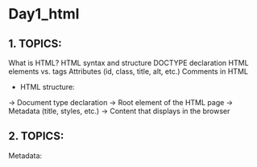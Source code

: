 # Day1_html
## 1. TOPICS: 
What is HTML?
HTML syntax and structure
DOCTYPE declaration
HTML elements vs. tags
Attributes (id, class, title, alt, etc.)
Comments in HTML

- HTML structure:
<!DOCTYPE html> → Document type declaration
<html> → Root element of the HTML page
<head> → Metadata (title, styles, etc.)
<body> → Content that displays in the browser


## 2. TOPICS: 
Metadata: <title>, <meta>, <html>, <head>, <body>
<link>, <style>, <script>
  
Favicon : A small icon displayed in the browser tab.
Set using a <link> tag in the <head>.
eg: 
<link rel="icon" href="favicon.ico" type="image/x-icon">


## 3. TOPICS: 
Headings: <h1> to <h6>
Paragraphs: <p>
Line breaks: <br>
Horizontal rule: <hr>
Emphasis: <strong>, <em>, <mark>, <b>, <i>, <u>
Quotes: <blockquote>, <q>, <cite>


## 4. TOPICS: 
<a> tag (internal, external, download, mailto, tel)
Target attribute (_blank, _self)
Anchor links with id
